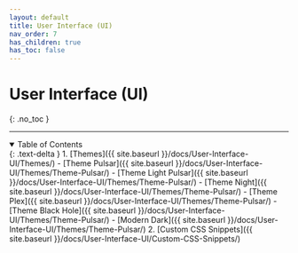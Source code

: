 ```yaml
---
layout: default
title: User Interface (UI)
nav_order: 7
has_children: true
has_toc: false
---
```

# User Interface (UI)
{: .no_toc }

---

<details open markdown="block">
  <summary>
    Table of Contents
  </summary>
  {: .text-delta }
1. [Themes]({{ site.baseurl }}/docs/User-Interface-UI/Themes/)
  - [Theme Pulsar]({{ site.baseurl }}/docs/User-Interface-UI/Themes/Theme-Pulsar/)
  - [Theme Light Pulsar]({{ site.baseurl }}/docs/User-Interface-UI/Themes/Theme-Pulsar/)
  - [Theme Night]({{ site.baseurl }}/docs/User-Interface-UI/Themes/Theme-Pulsar/)
  - [Theme Plex]({{ site.baseurl }}/docs/User-Interface-UI/Themes/Theme-Pulsar/)
  - [Theme Black Hole]({{ site.baseurl }}/docs/User-Interface-UI/Themes/Theme-Pulsar/)
  - [Modern Dark]({{ site.baseurl }}/docs/User-Interface-UI/Themes/Theme-Pulsar/)
2. [Custom CSS Snippets]({{ site.baseurl }}/docs/User-Interface-UI/Custom-CSS-Snippets/)
</details>